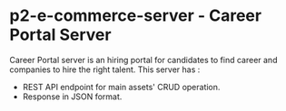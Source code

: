 # p2-e-commerce-server - Career Portal Server
Career Portal server is an hiring portal for candidates to find career and companies to hire the right talent.
This server has :
 - REST API endpoint for main assets' CRUD operation.
 - Response in JSON format.